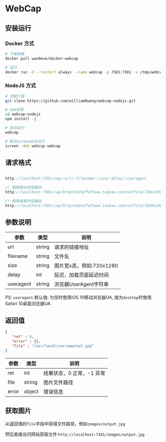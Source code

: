 # WebCap

## 安装运行

### Docker 方式

```bash
# 下载镜像
docker pull wan0eve/docker-webcap

# 运行
docker run -d --restart always --name webcap -p 7381:7381 -v /tmp/webcap:/tmp/webcap wan0eve/docker-webcap:latest
```

### NodeJS 方式

```bash
# 克隆工程
git clone https://github.com/william0wang/webcap-nodejs.git

# npm安装
cd webcap-nodejs
npm install -g

# 前台运行
webcap

# 配合screen后台运行
screen -dmS webcap webcap
```

## 请求格式

```js

http://localhost:7381/cap/:url/:filename/:size/:delay/:useragent

// 使用移动浏览器UA
http://localhost:7381/cap/https%3a%2f%2fwww.taobao.com/outfile/720x1280/3

// 使用桌面浏览器UA
http://localhost:7381/cap/https%3a%2f%2fwww.taobao.com/outfile/1920x1080/3/desktop

```

## 参数说明

参数 | 类型 | 说明
---------|----------|---------
 url       | string | 请求的链接地址
 filename  | string | 文件名
 size      | string | 图片宽x高，例如:720x1280
 delay     | int    | 延迟，加载页面延迟时间
 useragent | string | 浏览器UserAgent字符串

 *PS:* `useragent` 默认值: 为空时使用iOS 10移动浏览器UA, 值为`desktop`时使用Safari 10桌面浏览器UA

## 返回值

```json
{
   "ret" : 0,
   "error" : {},
   "file" : "/usr/local/var/www/out.jpg"
}
```

参数 | 类型 | 说明
---------|----------|---------
 ret       | int    | 结果状态，0 正常，-1 异常
 file      | string | 图片文件路径
 error     | object | 错误信息

## 获取图片

从返回值的`file`字段中获得文件路径，例如`images/output.jpg`

然后直接访问网站获取文件:`http://localhost:7381/images/output.jpg`
